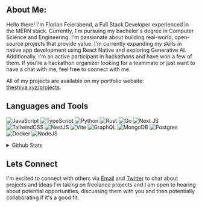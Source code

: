 ## About Me:
Hello there! I'm Florian Feierabend, a Full Stack Developer experienced in the MERN stack. Currently, I'm pursuing my bachelor's degree in Computer Science and Engineering. I'm passionate about building real-world, open-source projects that provide value. I'm currently expanding my skills in native app development using React Native and exploring Generative AI. Additionally, I'm an active participant in hackathons and have won a few of them. If you're a hackathon organizer looking for a teammate or just want to have a chat with me, feel free to connect with me.

All of my projects are available on my portfolio website: [theshiva.xyz/projects](https://theshiva.xyz/projects).


## Languages and Tools
![JavaScript](https://img.shields.io/badge/javascript-%23323330.svg?style=for-the-badge&logo=javascript&logoColor=%23F7DF1E) 
![TypeScript](https://img.shields.io/badge/typescript-%23007ACC.svg?style=for-the-badge&logo=typescript&logoColor=white) 
![Python](https://img.shields.io/badge/python-3670A0?style=for-the-badge&logo=python&logoColor=ffdd54) 
![Rust](https://img.shields.io/badge/rust-%23000000.svg?style=for-the-badge&logo=rust&logoColor=white) 
![Go](https://img.shields.io/badge/go-%2300ADD8.svg?style=for-the-badge&logo=go&logoColor=white) 
![Next JS](https://img.shields.io/badge/Next-black?style=for-the-badge&logo=next.js&logoColor=white)
![TailwindCSS](https://img.shields.io/badge/tailwindcss-%2338B2AC.svg?style=for-the-badge&logo=tailwind-css&logoColor=white)
![NestJS](https://img.shields.io/badge/nestjs-%23E0234E.svg?style=for-the-badge&logo=nestjs&logoColor=white)
![Vite](https://img.shields.io/badge/vite-%23646CFF.svg?style=for-the-badge&logo=vite&logoColor=white) 
![GraphQL](https://img.shields.io/badge/-GraphQL-E10098?style=for-the-badge&logo=graphql&logoColor=white) 
![MongoDB](https://img.shields.io/badge/MongoDB-%234ea94b.svg?style=for-the-badge&logo=mongodb&logoColor=white)
![Postgres](https://img.shields.io/badge/postgres-%23316192.svg?style=for-the-badge&logo=postgresql&logoColor=white) 
![Docker](https://img.shields.io/badge/docker-%230db7ed.svg?style=for-the-badge&logo=docker&logoColor=white)
![NodeJS](https://img.shields.io/badge/node.js-6DA55F?style=for-the-badge&logo=node.js&logoColor=white)

<details>
  <summary>Github Stats</summary>
  <p><img align="left" src="https://github-readme-stats.vercel.app/api/top-langs?username=florian&show_icons=true&locale=en&layout=compact&theme=midnight-purple" alt="florian" </p>

<p>&nbsp;<img align="center" src="https://github-readme-stats.vercel.app/api?username=florian&show_icons=true&locale=en&theme=midnight-purple" alt="florian" /></p>

<p><img align="center" src="https://github-readme-streak-stats.herokuapp.com/?user=florian&theme=midnight-purple" alt="florian" /></p>
</details>


## Lets Connect
I'm excited to connect with others via [Email](mailto:florian.feierabend@outlook.com) and [Twitter](https://twitter.com/florian) to chat about projects and ideas I'm taking on freelance projects and I am open to hearing about potential opportunities, discussing them with you and then potentially collaborating if it's a good fit.

<!---
florianfeierabend/florianfeierabend is a ✨ special ✨ repository because its `README.md` (this file) appears on your GitHub profile.
You can click the Preview link to take a look at your changes.
--->
